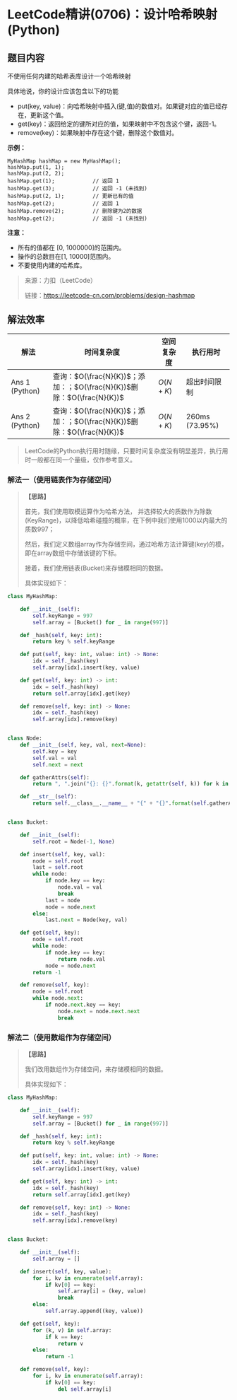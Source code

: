 # LeetCode精讲(0706)：设计哈希映射(Python)

## 题目内容

不使用任何内建的哈希表库设计一个哈希映射

具体地说，你的设计应该包含以下的功能

* put(key, value)：向哈希映射中插入(键,值)的数值对。如果键对应的值已经存在，更新这个值。
* get(key)：返回给定的键所对应的值，如果映射中不包含这个键，返回-1。
* remove(key)：如果映射中存在这个键，删除这个数值对。

**示例：**

```
MyHashMap hashMap = new MyHashMap();
hashMap.put(1, 1);          
hashMap.put(2, 2);         
hashMap.get(1);            // 返回 1
hashMap.get(3);            // 返回 -1 (未找到)
hashMap.put(2, 1);         // 更新已有的值
hashMap.get(2);            // 返回 1 
hashMap.remove(2);         // 删除键为2的数据
hashMap.get(2);            // 返回 -1 (未找到) 
```

**注意：**

* 所有的值都在 [0, 1000000]的范围内。
* 操作的总数目在[1, 10000]范围内。
* 不要使用内建的哈希库。

> 来源：力扣（LeetCode）
> 
> 链接：https://leetcode-cn.com/problems/design-hashmap

## 解法效率

| 解法           | 时间复杂度                                                   | 空间复杂度 | 执行用时       |
| -------------- | ------------------------------------------------------------ | ---------- | -------------- |
| Ans 1 (Python) | 查询：$O(\frac{N}{K})$；添加：；$O(\frac{N}{K})$删除：$O(\frac{N}{K})$ | $O(N+K)$   | 超出时间限制   |
| Ans 2 (Python) | 查询：$O(\frac{N}{K})$；添加：；$O(\frac{N}{K})$删除：$O(\frac{N}{K})$ | $O(N+K)$   | 260ms (73.95%) |

>  LeetCode的Python执行用时随缘，只要时间复杂度没有明显差异，执行用时一般都在同一个量级，仅作参考意义。

### 解法一（使用链表作为存储空间）

> **【思路】**
>
> 首先，我们使用取模运算作为哈希方法， 并选择较大的质数作为除数(KeyRange)，以降低哈希碰撞的概率，在下例中我们使用1000以内最大的质数997；
>
> 然后，我们定义数组array作为存储空间，通过哈希方法计算键(key)的模，即在array数组中存储该键的下标。
>
> 接着，我们使用链表(Bucket)来存储模相同的数据。
>
> 具体实现如下：

```python
class MyHashMap:

    def __init__(self):
        self.keyRange = 997
        self.array = [Bucket() for _ in range(997)]

    def _hash(self, key: int):
        return key % self.keyRange

    def put(self, key: int, value: int) -> None:
        idx = self._hash(key)
        self.array[idx].insert(key, value)

    def get(self, key: int) -> int:
        idx = self._hash(key)
        return self.array[idx].get(key)

    def remove(self, key: int) -> None:
        idx = self._hash(key)
        self.array[idx].remove(key)


class Node:
    def __init__(self, key, val, next=None):
        self.key = key
        self.val = val
        self.next = next

    def gatherAttrs(self):
        return ", ".join("{}: {}".format(k, getattr(self, k)) for k in self.__dict__.keys())

    def __str__(self):
        return self.__class__.__name__ + "{" + "{}".format(self.gatherAttrs()) + "}"


class Bucket:

    def __init__(self):
        self.root = Node(-1, None)

    def insert(self, key, val):
        node = self.root
        last = self.root
        while node:
            if node.key == key:
                node.val = val
                break
            last = node
            node = node.next
        else:
            last.next = Node(key, val)

    def get(self, key):
        node = self.root
        while node:
            if node.key == key:
                return node.val
            node = node.next
        return -1

    def remove(self, key):
        node = self.root
        while node.next:
            if node.next.key == key:
                node.next = node.next.next
                break
```

### 解法二（使用数组作为存储空间）

> **【思路】**
>
> 我们改用数组作为存储空间，来存储模相同的数据。
>
> 具体实现如下：

```python
class MyHashMap:

    def __init__(self):
        self.keyRange = 997
        self.array = [Bucket() for _ in range(997)]

    def _hash(self, key: int):
        return key % self.keyRange

    def put(self, key: int, value: int) -> None:
        idx = self._hash(key)
        self.array[idx].insert(key, value)

    def get(self, key: int) -> int:
        idx = self._hash(key)
        return self.array[idx].get(key)

    def remove(self, key: int) -> None:
        idx = self._hash(key)
        self.array[idx].remove(key)


class Bucket:

    def __init__(self):
        self.array = []

    def insert(self, key, value):
        for i, kv in enumerate(self.array):
            if kv[0] == key:
                self.array[i] = (key, value)
                break
        else:
            self.array.append((key, value))

    def get(self, key):
        for (k, v) in self.array:
            if k == key:
                return v
        else:
            return -1

    def remove(self, key):
        for i, kv in enumerate(self.array):
            if kv[0] == key:
                del self.array[i]
```